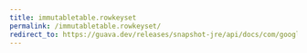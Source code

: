 ```yaml
---
title: immutabletable.rowkeyset
permalink: /immutabletable.rowkeyset/
redirect_to: https://guava.dev/releases/snapshot-jre/api/docs/com/google/common/collect/ImmutableTable.html#rowKeySet--
---
```

